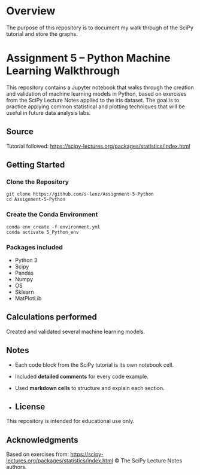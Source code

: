 # Overview
The purpose of this repository is to document my walk through of the SciPy tutorial and store the graphs.

# Assignment 5 – Python Machine Learning Walkthrough

This repository contains a Jupyter notebook that walks through the creation and validation of machine learning models in Python, based on exercises from the SciPy Lecture Notes applied to the iris dataset. The goal is to practice applying common statistical and plotting techniques that will be useful in future data analysis labs.

## Source

Tutorial followed:
https://scipy-lectures.org/packages/statistics/index.html

## Getting Started

### Clone the Repository

```
git clone https://github.com/s-lenz/Assignment-5-Python
cd Assignment-5-Python
```

### Create the Conda Environment

```
conda env create -f environment.yml
conda activate 5_Python_env
```

### Packages included
- Python 3
- Scipy
- Pandas
- Numpy
- OS
- Sklearn
- MatPlotLib

## Calculations performed
Created and validated several machine learning models. 

## Notes
- Each code block from the SciPy tutorial is  its own notebook cell.
- Included **detailed comments** for every code example.
- Used **markdown cells** to structure and explain each section.

- ## License
This repository is intended for educational use only.

## Acknowledgments
Based on exercises from:
https://scipy-lectures.org/packages/statistics/index.html
© The SciPy Lecture Notes authors.
